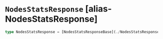# `NodesStatsResponse` [alias-NodesStatsResponse]
```typescript
type NodesStatsResponse = [NodesStatsResponseBase](./NodesStatsResponseBase.md);
```
